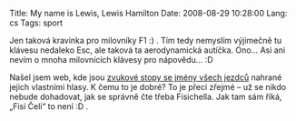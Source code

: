 Title: My name is Lewis, Lewis Hamilton
Date: 2008-08-29 10:28:00
Lang: cs
Tags: sport

Jen taková kravinka pro milovníky F1 :) . Tím tedy nemyslím výjimečně tu klávesu nedaleko Esc, ale taková ta aerodynamická autíčka. Ono… Asi ani nevím o mnoha milovnících klávesy pro nápovědu… :D

Našel jsem web, kde jsou [zvukové stopy se jmény všech jezdců](http://www.namethatdriver.com/select_driver.asp) nahrané jejich vlastními hlasy. K čemu to je dobré? To je přeci zřejmé – už se nikdo nebude dohadovat, jak se správně čte třeba Fisichella. Jak tam sám říká, „Fisi Čeli“ to není :D .
